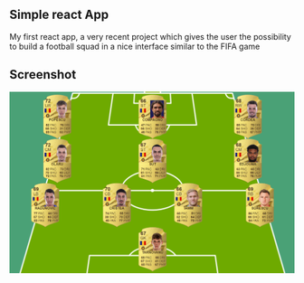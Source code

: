 ## Simple react App

My first react app, a very recent project which gives the user the possibility to build a football squad in a nice interface similar to the FIFA game

## Screenshot

![screenshot](./public/screenshots/screenshot.png)
